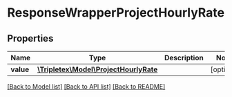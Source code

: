 # ResponseWrapperProjectHourlyRate

## Properties
Name | Type | Description | Notes
------------ | ------------- | ------------- | -------------
**value** | [**\Tripletex\Model\ProjectHourlyRate**](ProjectHourlyRate.md) |  | [optional] 

[[Back to Model list]](../../README.md#documentation-for-models) [[Back to API list]](../../README.md#documentation-for-api-endpoints) [[Back to README]](../../README.md)

